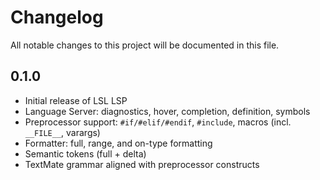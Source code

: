 # Changelog

All notable changes to this project will be documented in this file.

## 0.1.0
- Initial release of LSL LSP
- Language Server: diagnostics, hover, completion, definition, symbols
- Preprocessor support: `#if/#elif/#endif`, `#include`, macros (incl. `__FILE__`, varargs)
- Formatter: full, range, and on-type formatting
- Semantic tokens (full + delta)
- TextMate grammar aligned with preprocessor constructs
